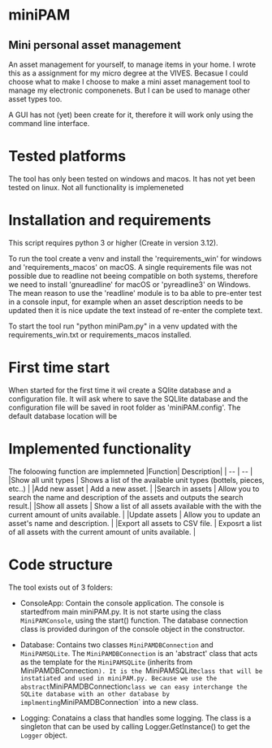 # miniPAM
## Mini personal asset management
An asset management for yourself, to manage items in your home. I wrote this as a assignment for my micro degree at the VIVES.
Becasue I could choose what to make I choose to make a mini asset management tool to manage my electronic componenets. But I can be used to manage other asset types too.

A GUI has not (yet) been create for it, therefore it will work only using the command line interface.

# Tested platforms
The tool has only been tested on windows and macos. It has not yet been tested on linux. Not all functionality is implemeneted 

# Installation and requirements
This script requires python 3 or higher (Create in version 3.12).

To run the tool create a venv and install the 'requirements_win' for windows and 'requirements_macos' on macOS. A single requirements file was not possible due to readline not beeing compatible on both systems, therefore we need to install 'gnureadline' for macOS or 'pyreadline3' on Windows. The mean reason to use the 'readline' module is to ba able to pre-enter test in a console input, for example when an asset description needs to be updated then it is nice update the text instead of re-enter the complete text.  

To start the tool run "python miniPam.py" in a venv updated with the requirements_win.txt or requirements_macos installed.

# First time start

When started for the first time it wil create a SQlite database and a configuration file. It will ask where to save the SQLlite database and the configuration file will be saved in root folder as 'miniPAM.config'. The default database location will be 

# Implemented functionality

The foloowing function are implemneted
|Function| Description|
| -- | -- |
|Show all unit types					  | Shows a list of the available unit types (bottels, pieces, etc..) |
|Add new asset                            | Add a new asset. |
|Search in assets                         | Allow you to search the name and description of the assets and outputs the search result.|
|Show all assets                          | Show a list of all assets available with the with the current amount of units available. |
|Update assets                            | Allow you to update an asset's name and description. |
|Export all assets to CSV file.           | Exposrt a list of all assets with the current amount of units available. |
	

# Code structure

The tool exists out of 3 folders:

- ConsoleApp: Contain the console application. The console is startedfrom main miniPAM.py. It is not starte using the class `MiniPAMConsole`, using the start() function. The database connection class is provided duringon of the console object in the constructor.


- Database: Contains two classes `MiniPAMDBConnection` and `MiniPAMSQLite`. The `MiniPAMDBConnection` is an 'abstract' class that acts as the template for the `MiniPAMSQLite` (inherits from MiniPAMDBConnection`). It is the `MiniPAMSQLite` class that will be instatiated and used in miniPAM.py. Because we use the abstract `MiniPAMDBConnection` class we can easy interchange the SQLite database with an other database by implmenting `MiniPAMDBConnection` into a new class. 


- Logging: Conatains a class that handles some logging. The class is a singleton that can be used by calling Logger.GetInstance() to get the `Logger` object.


